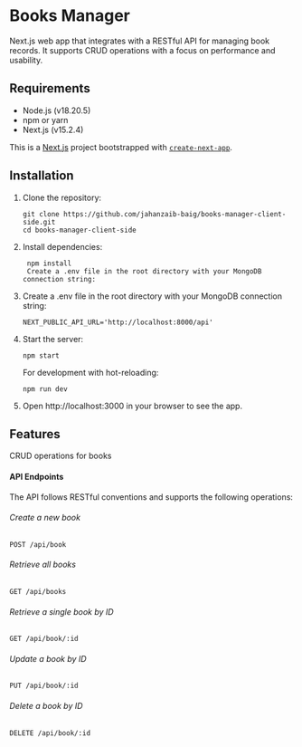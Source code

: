 # Books Manager

Next.js web app that integrates with a RESTful API for managing book records. It supports CRUD operations with a focus on performance and usability.

## Requirements

- Node.js (v18.20.5)
- npm or yarn
- Next.js (v15.2.4)

This is a [Next.js](https://nextjs.org) project bootstrapped with [`create-next-app`](https://nextjs.org/docs/app/api-reference/cli/create-next-app).

## Installation

1. Clone the repository:

   ```
   git clone https://github.com/jahanzaib-baig/books-manager-client-side.git
   cd books-manager-client-side

   ```

2. Install dependencies:

   ```
    npm install
    Create a .env file in the root directory with your MongoDB connection string:

   ```

3. Create a .env file in the root directory with your MongoDB connection string:

   ```
   NEXT_PUBLIC_API_URL='http://localhost:8000/api'
   ```

4. Start the server:

   ```
   npm start
   ```

   For development with hot-reloading:

   ```
   npm run dev
   ```

5. Open http://localhost:3000 in your browser to see the app.

## Features

CRUD operations for books

#### API Endpoints

The API follows RESTful conventions and supports the following operations:

###### Create a new book

    POST /api/book

###### Retrieve all books

    GET /api/books

###### Retrieve a single book by ID

    GET /api/book/:id

###### Update a book by ID

    PUT /api/book/:id

###### Delete a book by ID

    DELETE /api/book/:id
